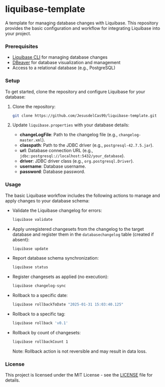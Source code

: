# liquibase-template

A template for managing database changes with Liquibase. This repository provides the basic configuration and workflow for integrating Liquibase into your project.

### Prerequisites

- [Liquibase CLI](https://formulae.brew.sh/formula/liquibase) for managing database changes
- [DBeaver](https://dbeaver.io/) for database visualization and management
- Access to a relational database (e.g., PostgreSQL)

### Setup

To get started, clone the repository and configure Liquibase for your database:

1. Clone the repository:

    ```bash 
    git clone https://github.com/JesusdelCas99/liquibase-template.git
    ```

2. Update `liquibase.properties` with your database details:
    - **changeLogFile**: Path to the changelog file (e.g., `changelog-master.xml`).
    - **classpath**: Path to the JDBC driver (e.g., `postgresql-42.7.5.jar`).
    - **url**: Database connection URL (e.g., `jdbc:postgresql://localhost:5432/your_database`).
    - **driver**: JDBC driver class (e.g., `org.postgresql.Driver`).
    - **username**: Database username.
    - **password**: Database password.

### Usage

The basic Liquibase workflow includes the following actions to manage and apply changes to your database schema:

- Validate the Liquibase changelog for errors:
    
    ```bash
    liquibase validate
    ```

- Apply unregistered changesets from the changelog to the target database and register them in the `databasechangelog` table (created if absent):

    ```bash
    liquibase update
    ```

- Report database schema synchronization:
    
    ```bash
    liquibase status
    ```

- Register changesets as applied (no execution):

    ```bash
    liquibase changelog-sync
    ```

- Rollback to a specific date:

    ```bash
    liquibase rollbackToDate "2025-01-31 15:03:40.125"
    ```

- Rollback to a specific tag:
    
    ```bash
    liquibase rollback 'v0.1'
    ```

- Rollback by count of changesets:

    ```bash
    liquibase rollbackCount 1
    ```

    Note: Rollback action is not reversible and may result in data loss.

### License

This project is licensed under the MIT License - see the [LICENSE](LICENSE) file for details.
